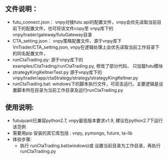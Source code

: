 
## 文件说明：
+ futu_connect.json： vnpy对接futu api的配置文件，vnpy会优先读取当前目前下的配置文件，也可将该文件copy至 vnpy库下的vnpy/trader/gateway/futuGateway目录
+ CTA_setting.json： vnpy策略配置文件，源于vnpy库下VnTrader/CTA_setting.json, vnpy在逻辑处理上会优先读取当前工作目录下的同名配置文件，
+ runCtaTrading.py: 源于vnpy库下的examples/CtaTrading/runCtaTrading.py, 修改了部分代码， 只加载futu模块
+ strategyKingKeltnerTest.py 源于vnpy库下的vnpy/trader/app/ctaStrategy/strategy/strategyKingKeltner.py
+ runCtaTrading.bat: windows下的脚本执行文件，可双击运行。主要逻辑是设置脚本所在目录为当前工作目录及运行runCtaTrading.py

## 使用说明:
+ futuquant已兼容python2.7, vnpy最低版本要求v1.9, 建议在python2.7下运行该范例
+ 需要用pip 安装的其它库包括 : vnpy, pymongo, future, ta-lib
+ 体验步骤:
	+ 执行 runCtaTrading.bat(windows)或 设置当前目录为工作目录，再执行runCtaTrading.py
 



